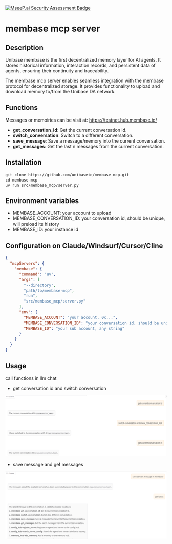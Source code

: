 [![MseeP.ai Security Assessment Badge](https://mseep.net/pr/unibaseio-membase-mcp-badge.png)](https://mseep.ai/app/unibaseio-membase-mcp)

# membase mcp server

## Description

Unibase membase is the first decentralized memory layer for AI agents. It stores historical information, interaction records, and persistent data of agents, ensuring their continuity and traceability.

The membase mcp server enables seamless integration with the membase protocol for decentralized storage. It provides functionality to upload and download memory to/from the Unibase DA network.

## Functions

Messages or memoiries can be visit at: https://testnet.hub.membase.io/

- **get_conversation_id**: Get the current conversation id.
- **switch_conversation**: Switch to a different conversation.
- **save_message**: Save a message/memory into the current conversation.
- **get_messages**: Get the last n messages from the current conversation.

## Installation


```shell
git clone https://github.com/unibaseio/membase-mcp.git
cd membase-mcp
uv run src/membase_mcp/server.py
```


## Environment variables

- MEMBASE_ACCOUNT: your account to upload
- MEMBASE_CONVERSATION_ID: your conversation id, should be unique, will preload its history
- MEMBASE_ID: your instance id


## Configuration on Claude/Windsurf/Cursor/Cline

```json
{
  "mcpServers": {
    "membase": {
      "command": "uv",
      "args": [
        "--directory",
        "path/to/membase-mcp",
        "run", 
        "src/membase_mcp/server.py"
      ],
      "env": {
        "MEMBASE_ACCOUNT": "your account, 0x...",
        "MEMBASE_CONVERSATION_ID": "your conversation id, should be unique",
        "MEMBASE_ID": "your sub account, any string"
      }
    }
  }
}
```

## Usage

call functions in llm chat

+ get conversation id and switch conversation

![get conversation id and switch conversation](./asset/switch.png)

+ save message and get messages

![save message and get messages](./asset/save.png)
